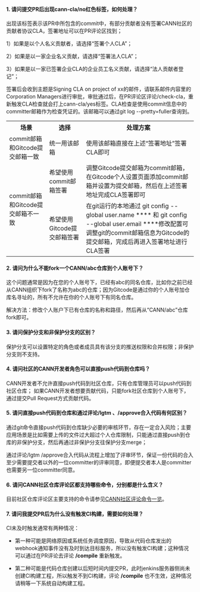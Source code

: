 
#### 1.  **请问提交PR后出现cann-cla/no红色标签，如何处理？**

出现该标签表示该PR中所包含的commit中，有部分贡献者没有签署CANN社区的贡献者协议CLA，签署地址可以在PR评论区找到；

1）如果是以个人名义贡献者，请选择“签署个人CLA”；

2）如果是以一家企业名义贡献，请选择“签署法人CLA”；

3）如果是以一家已签署企业CLA的企业员工名义贡献，请选择“法人贡献者登记”；

签署后会收到主题是Signing CLA on project of xx的邮件，请联系邮件内容里的Corporation Managers进行审批，审批通过后，在PR评论区评论/check-cla，重新触发CLA检查就会打上cann-cla/yes标签。CLA检查是使用commit信息中的committer邮箱作为检查凭证的。该邮箱可以通过git log --pretty=fuller查询到。
		
<table>
<tbody><tr>
<th>场景</th>
<th>选择</th>
<th>处理方案</th>
</tr>
<tr>
<td>commit邮箱和Gitcode提交邮箱一致</td>
<td>统一用该邮箱</td>
<td>使用该邮箱直接在上述“签署地址”签署CLA即可</td>
</tr>
<tr>
<td rowspan="2">commit邮箱和Gitcode提交邮箱不一致</td>
<td>希望使用commit邮箱签署</td>
<td>调整Gitcode提交邮箱为commit邮箱，在Gitcode个人设置页面添加commit邮箱并设置为提交邮箱，然后在上述签署地址完成CLA签署即可</td>
</tr>
<tr>
<td>希望使用Gitcode提交邮箱签署</td>
<td>在git运行的本地通过 git config --global user.name **** 和 git config --global user.email ****修改配置可调整git的commit邮箱信息为Gitcode的提交邮箱，完成后再进入签署地址进行CLA签署</td>
</tr>
</tbody>
</table>



#### 2.  **请问为什么不能fork一个CANN/abc仓库到个人账号下？**

这个问题通常是因为在您的个人账号下，已经有abc的同名仓库，比如你之前已经从CANN组织下fork了名称为abc的仓库；因为Gitcode是通过你的个人账号加仓库名寻址的，所有不允许在你的个人账号下有同名仓库。

解决方法：修改个人账户下已有仓库的名称和路径，然后再从“CANN/abc”仓库fork即可。


#### 3.  **请问保护分支和非保护分支的区别？**


保护分支可以设置特定的角色或者成员具有该分支的推送权限和合并权限；非保护分支则不支持。


#### 4.  **请问社区的CANN开发者角色可以直接push代码到仓库吗？**


CANN开发者不允许直接push代码到社区仓库，只有仓库管理员可以push代码到社区仓库；
如果CANN开发者想要贡献代码，只能fork社区仓库到个人账号下，通过提交Pull Request方式贡献代码。


#### 5.  **请问直接push代码到仓库和通过评论/lgtm 、/approve合入代码有何区别？**


通过git命令直接push代码到仓库缺少必要的审核环节，存在一定合入风险；主要应用场景是比如需要上传的文件过大超过个人仓库限制，只能通过直接push到仓库的非保护分支，然后再通过非保护分支往保护分支merge；

通过评论/lgtm /approve合入代码从流程上增加了评审环节，保证一份代码的合入至少需要提交者以外的一位committer的评审同意，即便提交者本人是committer也需要另一位committer同意。

#### 6.  **请问CANN社区仓库评论区都支持哪些命令，分别都是什么含义？**


目前社区仓库评论区主要支持的命令请参见[CANN社区评论命令一览](infra-command.md)。

#### 7.  **请问我提交PR后为什么没有触发CI构建，需要如何处理？**


CI未及时触发通常有两种情况：

- 第一种可能是网络原因或系统任务调度原因，导致从代码仓库发出的webhook通知事件没有及时到达目标服务，所以没有触发CI构建；这种情况可以通过在PR评论去评论 **/compile** 重新触发。
	
- 第二种可能是代码仓库创建以后短时间内提交PR，此时jenkins服务器侧尚未创建CI构建工程，所以触发不到CI构建，评论 **/compile** 也不生效，这种情况请稍等一下系统自动构建工程。
